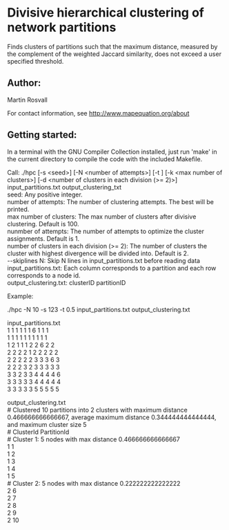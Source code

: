 # Divisive hierarchical clustering of network partitions

Finds clusters of partitions such that the maximum distance, measured by the complement of the weighted Jaccard similarity, does not exceed a user specified threshold.

## Author:

Martin Rosvall

For contact information, see http://www.mapequation.org/about


## Getting started:

In a terminal with the GNU Compiler Collection installed,
just run 'make' in the current directory to compile the
code with the included Makefile.


Call: ./hpc [-s \<seed\>] [-N \<number of attempts\>] [-t <distance threshold>] [-k \<max number of clusters\>] [-d \<number of clusters in each division (>= 2)\>] input_partitions.txt output_clustering_txt  
seed: Any positive integer.  
number of attempts: The number of clustering attempts. The best will be printed.  
max number of clusters: The max number of clusters after divisive clustering. Default is 100.  
nunmber of attempts: The number of attempts to optimize the cluster assignments. Default is 1.  
number of clusters in each division (>= 2): The number of clusters the cluster with highest divergence will be divided into. Default is 2.  
--skiplines N: Skip N lines in input_partitions.txt before reading data    
input_partitions.txt: Each column corresponds to a partition and each row corresponds to a node id.  
output_clustering.txt: clusterID partitionID  

Example:

./hpc -N 10 -s 123 -t 0.5 input_partitions.txt output_clustering.txt    

input_partitions.txt  
1 1 1 1 1 1 6 1 1 1  
1 1 1 1 1 1 1 1 1 1  
1 2 1 1 1 2 2 6 2 2  
2 2 2 2 1 2 2 2 2 2  
2 2 2 2 2 3 3 3 6 3  
2 2 2 3 2 3 3 3 3 3  
3 3 2 3 3 4 4 4 4 6  
3 3 3 3 3 4 4 4 4 4  
3 3 3 3 3 5 5 5 5 5  

output_clustering.txt   
\# Clustered 10 partitions into 2 clusters with maximum distance 0.466666666666667, average maximum distance  0.344444444444444,  and maximum cluster size 5  
\# ClusterId PartitionId  
\# Cluster 1: 5 nodes with max distance 0.466666666666667  
1 1  
1 2  
1 3  
1 4  
1 5  
\# Cluster 2: 5 nodes with max distance 0.222222222222222  
2 6  
2 7  
2 8  
2 9  
2 10   